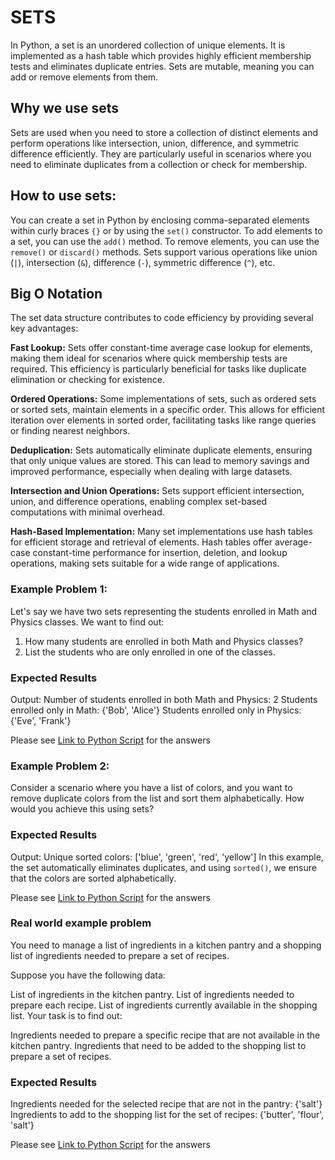 # SETS

In Python, a set is an unordered collection of unique elements. It is implemented as a hash table which provides highly efficient membership tests
and eliminates duplicate entries. Sets are mutable, meaning you can add or remove elements from them.

## Why we use sets

Sets are used when you need to store a collection of distinct elements and perform operations like intersection, union, difference, and symmetric
difference efficiently. They are particularly useful in scenarios where you need to eliminate duplicates from a collection or check for membership.

## How to use sets:

You can create a set in Python by enclosing comma-separated elements within curly braces `{}` or by using the `set()` constructor. To add elements
to a set, you can use the `add()` method. To remove elements, you can use the `remove()` or `discard()` methods. Sets support various operations
like union (`|`), intersection (`&`), difference (`-`), symmetric difference (`^`), etc.

## Big O Notation

The set data structure contributes to code efficiency by providing several key advantages:

**Fast Lookup:** Sets offer constant-time average case lookup for elements, making them ideal for scenarios where quick membership tests are
required. This efficiency is particularly beneficial for tasks like duplicate elimination or checking for existence.

**Ordered Operations:** Some implementations of sets, such as ordered sets or sorted sets, maintain elements in a specific order. This allows for
efficient iteration over elements in sorted order, facilitating tasks like range queries or finding nearest neighbors.

**Deduplication:** Sets automatically eliminate duplicate elements, ensuring that only unique values are stored. This can lead to memory savings
and improved performance, especially when dealing with large datasets.

**Intersection and Union Operations:** Sets support efficient intersection, union, and difference operations, enabling complex set-based
computations with minimal overhead.

**Hash-Based Implementation:** Many set implementations use hash tables for efficient storage and retrieval of elements. Hash tables offer
average-case constant-time performance for insertion, deletion, and lookup operations, making sets suitable for a wide range of applications.

### Example Problem 1:

Let's say we have two sets representing the students enrolled in Math and Physics classes. We want to find out:

1. How many students are enrolled in both Math and Physics classes?
2. List the students who are only enrolled in one of the classes.

### Expected Results
Output:
Number of students enrolled in both Math and Physics: 2
Students enrolled only in Math: {'Bob', 'Alice'}
Students enrolled only in Physics: {'Eve', 'Frank'}

Please see [Link to Python Script](set.py) for the answers

### Example Problem 2:
Consider a scenario where you have a list of colors, and you want to remove duplicate colors from the list and sort them alphabetically. How would you achieve this using sets?

### Expected Results
Output:
Unique sorted colors: ['blue', 'green', 'red', 'yellow']
In this example, the set automatically eliminates duplicates, and using `sorted()`, we ensure that the colors are sorted alphabetically.

Please see [Link to Python Script](set.py) for the answers

### Real world example problem

You need to manage a list of ingredients in a kitchen pantry and a shopping list of ingredients needed to prepare a set of recipes.

Suppose you have the following data:

List of ingredients in the kitchen pantry.
List of ingredients needed to prepare each recipe.
List of ingredients currently available in the shopping list.
Your task is to find out:

Ingredients needed to prepare a specific recipe that are not available in the kitchen pantry.
Ingredients that need to be added to the shopping list to prepare a set of recipes.

### Expected Results 

Ingredients needed for the selected recipe that are not in the pantry: {'salt'}
Ingredients to add to the shopping list for the set of recipes: {'butter', 'flour', 'salt'}

Please see [Link to Python Script](set.py) for the answers